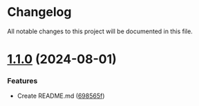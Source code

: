 # Changelog

All notable changes to this project will be documented in this file.

# [1.1.0](https://github.com/AgrimVerma/SoulTrails/compare/v1.0.0...v1.1.0) (2024-08-01)


### Features

* Create README.md ([698565f](https://github.com/AgrimVerma/SoulTrails/commit/698565f10bdc9e2fe7582046afec06e83eeb8c7d))
